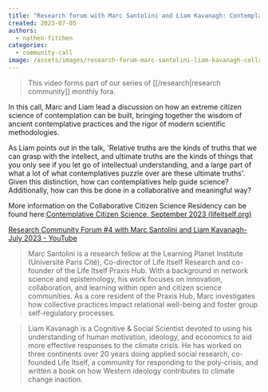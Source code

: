 ```yaml
---
title: "Research forum with Marc Santolini and Liam Kavanagh: Contemplative Citizen Science"
created: 2023-07-05
authors: 
  - nathen-fitchen
categories: 
  - community-call
image: /assets/images/research-forum-marc-santolini-liam-kavanagh-collaborative-citizen-science.jpg
---
```


>This video forms part of our series of [[/research|research community]] monthly fora.

In this call, Marc and Liam lead a discussion on how an extreme citizen science of contemplation can be built, bringing together the wisdom of ancient contemplative practices and the rigor of modern scientific methodologies.

As Liam points out in the talk, 'Relative truths are the kinds of truths that we can grasp with the intellect, and ultimate truths are the kinds of things that you only see if you let go of intellectual understanding, and a large part of what a lot of what contemplatives puzzle over are these ultimate truths'. Given this distinction, how can contemplatives help guide science? Additionally, how can this be done in a collaborative and meaningful way?

More information on the Collaborative Citizen Science Residency can be found here:[Contemplative Citizen Science, September 2023 (lifeitself.org)](https://lifeitself.org/programs/2023/contemplative-citizen-science) 

[Research Community Forum #4 with Marc Santolini and Liam Kavanagh- July 2023 - YouTube](https://www.youtube.com/watch?v=djDI761-NzM)


>Marc Santolini is a research fellow at the Learning Planet Institute (Université Paris Cité), Co-director of Life Itself Research and co-founder of the Life Itself Praxis Hub. With a background in network science and epistemology, his work focuses on innovation, collaboration, and learning within open and citizen science communities. As a core resident of the Praxis Hub, Marc investigates how collective practices impact relational well-being and foster group self-regulatory processes. 

>Liam Kavanagh is a Cognitive & Social Scientist devoted to using his understanding of human motivation, ideology, and economics to aid more effective responses to the climate crisis. He has worked on three continents over 20 years doing applied social research, co-founded Life Itself, a community for responding to the poly-crisis, and written a book on how Western ideology contributes to climate change inaction.
